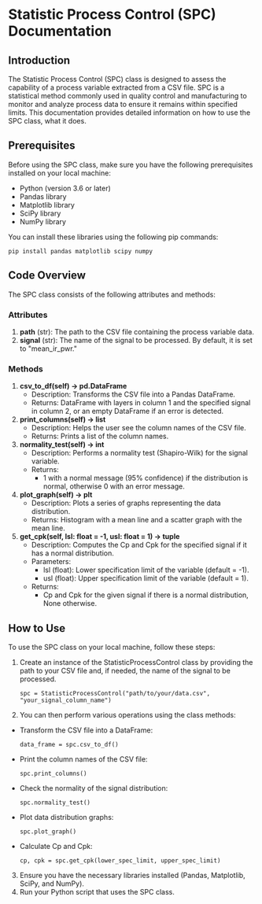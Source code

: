 # Statistic Process Control (SPC) Documentation

## Introduction

The Statistic Process Control (SPC) class is designed to assess the capability of a process variable extracted from a CSV file. SPC is a statistical method commonly used in quality control and manufacturing to monitor and analyze process data to ensure it remains within specified limits. This documentation provides detailed information on how to use the SPC class, what it does.

## Prerequisites

Before using the SPC class, make sure you have the following prerequisites installed on your local machine:

* Python (version 3.6 or later)
* Pandas library
* Matplotlib library
* SciPy library
* NumPy library

You can install these libraries using the following pip commands:

`pip install pandas matplotlib scipy numpy`

## Code Overview

The SPC class consists of the following attributes and methods:

### Attributes
1. **path** (str): The path to the CSV file containing the process variable data.
2. **signal** (str): The name of the signal to be processed. By default, it is set to "mean_ir_pwr."
### Methods
1. **csv_to_df(self) -> pd.DataFrame**
    * Description: Transforms the CSV file into a Pandas DataFrame.
    * Returns: DataFrame with layers in column 1 and the specified signal in column 2, or an empty DataFrame if an error is detected.
2. **print_columns(self) -> list**
    * Description: Helps the user see the column names of the CSV file.
    * Returns: Prints a list of the column names.
3. **normality_test(self) -> int**
    * Description: Performs a normality test (Shapiro-Wilk) for the signal variable.
    * Returns:
      * 1 with a normal message (95% confidence) if the distribution is normal, otherwise 0 with an error message.
4. **plot_graph(self) -> plt**
    * Description: Plots a series of graphs representing the data distribution.
    * Returns: Histogram with a mean line and a scatter graph with the mean line.
5. **get_cpk(self, lsl: float = -1, usl: float = 1) -> tuple**
    * Description: Computes the Cp and Cpk for the specified signal if it has a normal distribution.
    * Parameters:
      * lsl (float): Lower specification limit of the variable (default = -1).
      * usl (float): Upper specification limit of the variable (default = 1).
    * Returns:
      * Cp and Cpk for the given signal if there is a normal distribution, None otherwise.

## How to Use
To use the SPC class on your local machine, follow these steps:

1. Create an instance of the StatisticProcessControl class by providing the path to your CSV file and, if needed, the name of the signal to be processed.

    `spc = StatisticProcessControl("path/to/your/data.csv", "your_signal_column_name")`

2. You can then perform various operations using the class methods:

  * Transform the CSV file into a DataFrame:

    `data_frame = spc.csv_to_df()`
  * Print the column names of the CSV file:

    `spc.print_columns()`
    
  * Check the normality of the signal distribution:

    `spc.normality_test()`

  * Plot data distribution graphs:

    `spc.plot_graph()`
    
  * Calculate Cp and Cpk:

    `cp, cpk = spc.get_cpk(lower_spec_limit, upper_spec_limit)`
    
3. Ensure you have the necessary libraries installed (Pandas, Matplotlib, SciPy, and NumPy).
4. Run your Python script that uses the SPC class.
